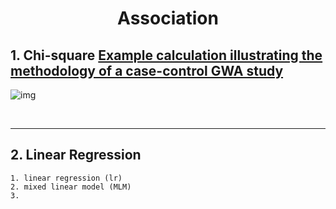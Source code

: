 # <center>Association</center>

## 1. Chi-square [Example calculation illustrating the methodology of a case-control GWA study](https://en.wikipedia.org/wiki/Genome-wide_association_study)

![img](https://upload.wikimedia.org/wikipedia/commons/1/1e/Method_example_for_GWA_study_designs.png)

​        

-----------------

## 2. Linear Regression

	1. linear regression (lr)
 	2. mixed linear model (MLM)
 	3. 